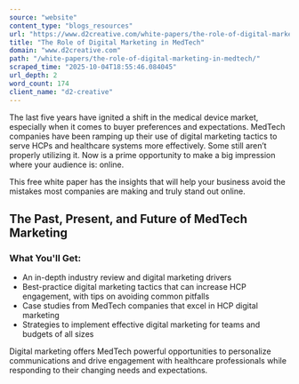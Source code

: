 ```yaml
---
source: "website"
content_type: "blogs_resources"
url: "https://www.d2creative.com/white-papers/the-role-of-digital-marketing-in-medtech/"
title: "The Role of Digital Marketing in MedTech"
domain: "www.d2creative.com"
path: "/white-papers/the-role-of-digital-marketing-in-medtech/"
scraped_time: "2025-10-04T18:55:46.084045"
url_depth: 2
word_count: 174
client_name: "d2-creative"
---
```


The last five years have ignited a shift in the medical device market, especially when it comes to buyer preferences and expectations. MedTech companies have been ramping up their use of digital marketing tactics to serve HCPs and healthcare systems more effectively. Some still aren’t properly utilizing it. Now is a prime opportunity to make a big impression where your audience is: online.

This free white paper has the insights that will help your business avoid the mistakes most companies are making and truly stand out online.

## The Past, Present, and Future of MedTech Marketing

### What You'll Get:

- An in-depth industry review and digital marketing drivers  
- Best-practice digital marketing tactics that can increase HCP engagement, with tips on avoiding common pitfalls  
- Case studies from MedTech companies that excel in HCP digital marketing  
- Strategies to implement effective digital marketing for teams and budgets of all sizes

Digital marketing offers MedTech powerful opportunities to personalize communications and drive engagement with healthcare professionals while responding to their changing needs and expectations.